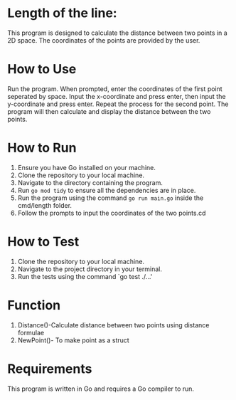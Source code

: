 # Length of the line: 
This program is designed to calculate the distance between two points in a 2D space. The coordinates of the points are provided by the user.

# How to Use
Run the program.
When prompted, enter the coordinates of the first point seperated by space. Input the x-coordinate and press enter, then input the y-coordinate and press enter.
Repeat the process for the second point.
The program will then calculate and display the distance between the two points.

# How to Run
1. Ensure you have Go installed on your machine.
2. Clone the repository to your local machine.
3. Navigate to the directory containing the program.
4. Run `go mod tidy` to ensure all the dependencies are in place.
5. Run the program using the command `go run main.go` inside the cmd/length folder.
6. Follow the prompts to input the coordinates of the two points.cd 

# How to Test
1. Clone the repository to your local machine.
2. Navigate to the project directory in your terminal.
4. Run the tests using the command `go test ./...'

# Function
 1. Distance()-Calculate distance between two points using distance formulae
 2. NewPoint()- To make point as a struct

 # Requirements
This program is written in Go and requires a Go compiler to run.
